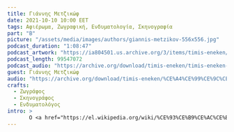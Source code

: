 ```yaml
---
title: Γιάννης Μετζικώφ
date: 2021-10-10 10:00 EET
tags: Αφιέρωμα, Ζωγραφική, Ενδυματολογία, Σκηνογραφία
part: "B"
picture: "/assets/media/images/authors/giannis-metzikov-556x556.jpg"
podcast_duration: "1:08:47"
podcast_artwork: "https://ia804501.us.archive.org/3/items/timis-eneken/metzikov-profile.png"
podcast_length: 99547072
podcast_audio: "https://archive.org/download/timis-eneken/timis-eneken-giannis-metzikof-v-meros.mp3"
guest: Γιάννης Μετζικώφ
audio: "https://archive.org/download/timis-eneken/%CE%A4%CE%99%CE%9C%CE%97%CE%A3%20%CE%95%CE%9D%CE%95%CE%9A%CE%95%CE%9D%20%CE%93%CE%99%CE%91%CE%9D%CE%9D%CE%97%CE%A3%20%CE%9C%CE%95%CE%A4%CE%96%CE%99%CE%9A%CE%A9%CE%A6%20%CE%91%27%20%CE%9C%CE%95%CE%A1%CE%9F%CE%A3.mp3"
crafts:
  - Ζωγράφος
  - Σκηνογράφος
  - Ενδυματολόγος
intro: >
       Ο <a href="https://el.wikipedia.org/wiki/%CE%93%CE%B9%CE%AC%CE%BD%CE%BD%CE%B7%CF%82_%CE%9C%CE%B5%CF%84%CE%B6%CE%B9%CE%BA%CF%8E%CF%86">Γιάννης Παπαδάκης-Μετζικώφ</a>  είναι Έλληνας ζωγράφος, σκηνογράφος και ενδυματολόγος. Έχει δουλέψει με σημαντικούς σκηνοθέτες (Κακογιάννη, Βολανάκη, Drese, Μπάκα, Βουτσινά, Κούνδουρο, Ευαγγελάτο ,Kartalof, Μιχαηλίδη, Τσιάνο, Χουβαρδά, Zelenski, Νικολαίδη, Μαρμαρινό, Κακλέα, Τσακίρη, Χατζάκη, Τριβιζά, Χαραλάμπους, Γαβριηλίδη, Χρονόπουλο, Μαστοράκη, Φιλίππογλου, Κοντούρη κ.ά.), αλλά και χορογράφους όπως τη Ζουζού Νικολούδη, τον Δημ. Παπαιωάννου κ.α. Εκθέσεις του Γιάννη Μετζικώφ έχουν φιλοξενηθεί στο μουσείο Αλεξάντερ Πούσκιν στη Μόσχα, στο Ρωσικό Κρατικό μουσείο στην Αγία Πετρούπολη, στο μουσείο της Πόλεως της Βαλένθια, στην Μπιενάλε του Σάο Πάολο, στην Αλ ντε Σααρμπέκ στις Βρυξέλλες και σε πολλές ελληνικές συλλογές και παρουσιάσεις. Το φθινόπωρο του 2010, η Εθνική Πινακοθήκη της Ελλάδας τον τίμησε παρουσιάζοντας το σύνολο του εικαστικού έργου του στο θέατρο με πολύμηνη έκθεση. Η έκθεση παρουσιάστηκε στην γενέτειρα πόλη του, τα Χανιά, και έκλεισε την πορεία της στο Covent Garden του Λονδίνου στις 26 Οκτωβρίου του 2011. Είναι παντρεμένος με την Καίτη Περβαινά από το Άστρος Κυνουρίας και έχει δυο κόρες, την Ρωξάνη και την Υακίνθη.
---
```

